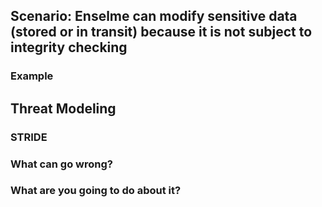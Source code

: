 ## Scenario: Enselme can modify sensitive data (stored or in transit) because it is not subject to integrity checking

### Example

## Threat Modeling

### STRIDE

### What can go wrong?

### What are you going to do about it?